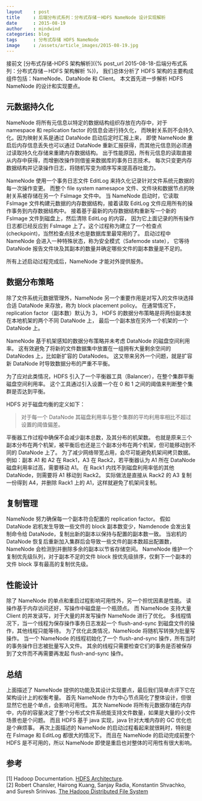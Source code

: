 ```yaml
---
layout    : post
title     : 后端分布式系列：分布式存储－HDFS NameNode 设计实现解析
date      : 2015-08-19
author    : mindwind
categories: blog
tags      : 分布式存储 HDFS NameNode
image     : /assets/article_images/2015-08-19.jpg
---
```



接前文 [分布式存储-HDFS 架构解析]({% post_url 2015-08-18-后端分布式系列：分布式存储－HDFS 架构解析 %})，
我们总体分析了 HDFS 架构的主要构成组件包括：NameNode、DataNode 和 Client。
本文首先进一步解析 HDFS NameNode 的设计和实现要点。


## 元数据持久化
NameNode 将所有元信息以特定的数据结构组织存放在内存中，对于 namespace 和 replication factor 的信息会进行持久化，
而映射关系则不会持久化。因为映射关系是通过 DataNode 启动后定时汇报上来，
即使 NameNode 重启后内存信息丢失也可以通过 DataNode 重新汇报获得，而其他元信息则必须通过读取持久化存储来重建内存数据结构。
出于性能原因，所有元信息的读取直接从内存中获得，而增删改操作则借鉴来数据库的事务日志技术。
每次只变更内存数据结构并记录操作日志，将随机写变为顺序写来提高吞吐能力。

NameNode 使用一个事务日志文件 EditLog 来持久化记录针对文件系统元数据的每一次操作变更。
而整个 file system namesapce 文件、文件块和数据节点的映射关系被存储在另一个 FsImage 文件中。
当 NameNode 启动时，它读取 FsImage 文件构建元数据的内存数据结构，接着读取 EditLog 文件应用所有的操作事务到内存数据结构中。
接着基于最新的内存数据结构重新写一个新的 FsImage 文件到磁盘上，然后清除 EditLog 的内容，
因为它上面记录的所有操作日志都已经反应到 FsImage 上了。这个过程称为建立了一个检查点(checkpoint)，当然检查点技术也是数据库里最常用的了。
启动过程中 NameNode 会进入一种特殊状态，称为安全模式（Safemode state），
它等待 DataNode 报告文件块及其副本的数量并确定哪些文件的副本数量是不足的。

所有上述启动过程完成后，NameNode 才能对外提供服务。


## 数据分布策略
除了文件系统元数据管理外，NameNode 另一个重要作用是对写入的文件块选择合适 DataNode 来存放，称为 block placement policy。
在通常情况下，replication factor（副本数）默认为 3， HDFS 的数据分布策略是将两份副本放在本地机架的两个不同 DataNode 上，
最后一个副本放在另外一个机架的一个 DataNode 上。

NameNode 基于机架感知的数据分布策略并未考虑 DataNode 的磁盘空间利用率。
这有效避免了将新的文件数据集中放置在一组拥有大量剩余空间的 DataNodes 上，比如新扩容的 DataNodes。
这又带来另外一个问题，就是扩容新 DataNode 时导致数据分布的严重不平衡。

为了应对此类情况，HDFS 引入了一个平衡器工具（Balancer），在整个集群平衡磁盘空间利用率。
这个工具通过引入设置一个在 0 和 1 之间的阈值来判断整个集群是否达到平衡。

HDFS 对于磁盘均衡的定义如下：

  > 对于每一个 DataNode 其磁盘利用率与整个集群的平均利用率相比不超过设置的阈值偏差。

平衡器工作过程中确保不会减少副本总数，及其分布的机架数。
也就是原来三个副本分布在两个机架，被平衡后也还是三个副本分布在两个机架，但可能移动到不同的 DataNode 上了。
为了减少网络带宽占用，会尽可能避免机架间拷贝数据。
例如：副本 A1 和 A2 在 Rack1，A3 在 Rack2，若平衡器认为 A1 所在 DataNode 磁盘利用率过高，需要移动 A1。
在 Rack1 内找不到磁盘利用率低的其他 DataNode，则需要将 A1 移动到 Rack2。
实际做法是直接从 Rack2 的 A3 复制一份得到 A4，并删除 Rack1 上的 A1，这样就避免了机架间复制。


## 复制管理
NameNode 努力确保每一个副本符合配置的 replication factor。
假如 DataNode 宕机发生导致一些文件的 block 副本数变少，Namdenode 会发出复制命令给 DataNode，复制出新的副本以保持与配置的副本数一致。
当宕机的 DataNode 恢复后重新加入集群后会导致一些文件的副本数超出配置数，NameNode 会检测到并删除多余的副本以节省存储空间。
NameNode 维护一个复制优先级队列，对于副本不足的文件 block 按优先级排序，仅剩下一个副本的文件 block 享有最高的复制优先级。


## 性能设计
除了 NameNode 的单点和重启过程影响可用性外，另一个担忧因素是性能。
读操作基于内存访问还好，写操作中磁盘是一个瓶颈点。
而 NameNode 支持大量 Client 的并发读写，对于大量的并发写操作 NameNode 进行了优化。
多线程情况下，当一个线程为保存操作事务日志发起一个 flush-and-sync 到磁盘文件的操作，其他线程只能等待。
为了优化此类情况，NameNode 将随机写转换为批量写操作。
当一个 NameNode 的线程初始化了一个 flush-and-sync 操作，所有当时的事务操作日志被批量写入文件。
其余的线程只需要检查它们的事务是否被保存到了文件而不再需要再发起 flush-and-sync 操作。


## 总结
上面描述了 NameNode 提供的功能及其设计实现要点，最后我们简单点评下它在架构设计上的权衡考量。
首先 NameNode 作为中心节点简化了整体设计，但很显然它也是个单点，会影响可用性。
其次 NameNode 将所有元数据存储在内存中，内存的容量决定了整个分布式文件系统能支持文件数量，如果是大量的小文件场景也是个问题。
而且 HDFS 基于 java 实现，java 针对大堆内存的 GC 优化也是个麻烦事。
再次上面描述的 NameNode 的启动过程看起来就很耗时，特别是在 FsImage 和 EditLog 都很大的情况下。
而且在 NameNode 的启动完成前整个 HDFS 是不可用的，所以 NameNode 即使是重启也对整体的可用性有很大影响。


## 参考
[1] Hadoop Documentation. [HDFS Architecture](http://hadoop.apache.org/docs/current/hadoop-project-dist/hadoop-hdfs/HdfsDesign.html).  
[2] Robert Chansler, Hairong Kuang, Sanjay Radia, Konstantin Shvachko, and Suresh Srinivas. [The Hadoop Distributed File System](http://www.aosabook.org/en/hdfs.html)
